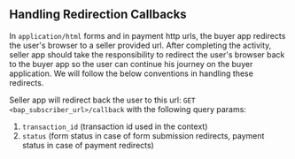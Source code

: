 ## Handling Redirection Callbacks

In `application/html` forms and in payment http urls, the buyer app redirects the user's browser to a seller provided url. After completing the activity, seller app should take the responsibility to redirect the user's browser back to the buyer app so the user can continue his journey on the buyer application. We will follow the below conventions in handling these redirects.

Seller app will redirect back the user to this url: `GET <bap_subscriber_url>/callback` with the following query params:
1. `transaction_id` (transaction id used in the context)
2. `status` (form status in case of form submission redirects, payment status in case of payment redirects)